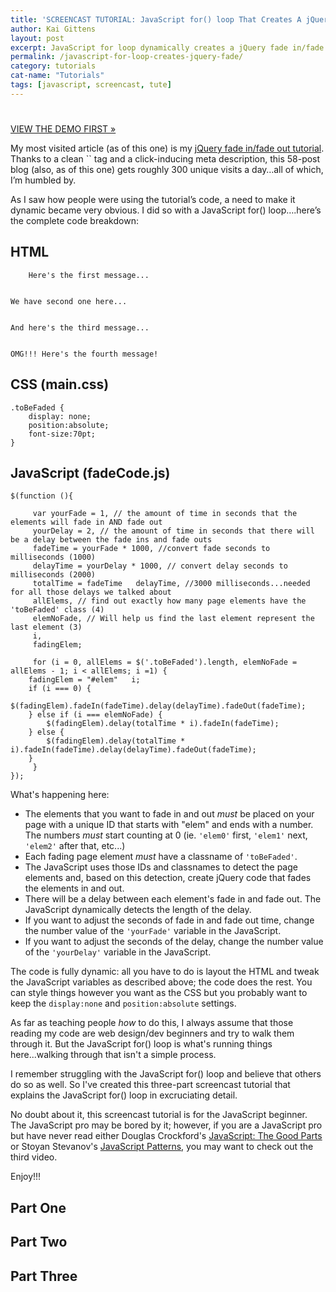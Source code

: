 ```yaml
---
title: 'SCREENCAST TUTORIAL: JavaScript for() loop That Creates A jQuery Fade In/Fade Out'
author: Kai Gittens
layout: post
excerpt: JavaScript for loop dynamically creates a jQuery fade in/fade out effect with a delay; includes a demo, code sample and screencast tutorial.
permalink: /javascript-for-loop-creates-jquery-fade/
category: tutorials
cat-name: "Tutorials"
tags: [javascript, screencast, tute]
---
```

# 

[VIEW THE DEMO FIRST »][1]

 [1]: http://jsfiddle.net/kaidez/6xfKN/33/

My most visited article (as of this one) is my [jQuery fade in/fade out tutorial][2]. Thanks to a clean `` tag and a click-inducing meta description, this 58-post blog (also, as of this one) gets roughly 300 unique visits a day…all of which, I’m humbled by.

 [2]: http://kaidez.com/tutorial-simple-jquery-fade-in-fade-out/

As I saw how people were using the tutorial’s code, a need to make it dynamic became very obvious. I did so with a JavaScript for() loop….here’s the complete code breakdown:

## HTML

    
    
    
    	
    	Here's the first message...
    	
    
    We have second one here...
    	
    
    And here's the third message...
    	
    
    OMG!!! Here's the fourth message!
    
     	
    
      	
    
    
    
    

## CSS (main.css)

    .toBeFaded {
    	display: none;
    	position:absolute;
    	font-size:70pt;
    }
    

## JavaScript (fadeCode.js)

    $(function (){
    	
         var yourFade = 1, // the amount of time in seconds that the elements will fade in AND fade out
         yourDelay = 2, // the amount of time in seconds that there will be a delay between the fade ins and fade outs
         fadeTime = yourFade * 1000, //convert fade seconds to milliseconds (1000)
         delayTime = yourDelay * 1000, // convert delay seconds to milliseconds (2000)
         totalTime = fadeTime   delayTime, //3000 milliseconds...needed for all those delays we talked about
         allElems, // find out exactly how many page elements have the 'toBeFaded' class (4)
         elemNoFade, // Will help us find the last element represent the last element (3)
         i,
         fadingElem;
    
         for (i = 0, allElems = $('.toBeFaded').length, elemNoFade = allElems - 1; i < allElems; i =1) {
    	fadingElem = "#elem"   i;
    	if (i === 0) {	
    		$(fadingElem).fadeIn(fadeTime).delay(delayTime).fadeOut(fadeTime);
    	} else if (i === elemNoFade) {
    		$(fadingElem).delay(totalTime * i).fadeIn(fadeTime);
    	} else {
    		$(fadingElem).delay(totalTime * i).fadeIn(fadeTime).delay(delayTime).fadeOut(fadeTime);
    	}
         }
    });
    

What's happening here:

*   The elements that you want to fade in and out *must* be placed on your page with a unique ID that starts with "elem" and ends with a number. The numbers *must* start counting at 0 (ie. `'elem0'` first, `'elem1'` next, `'elem2'` after that, etc...)
*   Each fading page element *must* have a classname of `'toBeFaded'`.
*   The JavaScript uses those IDs and classnames to detect the page elements and, based on this detection, create jQuery code that fades the elements in and out.
*   There will be a delay between each element's fade in and fade out. The JavaScript dynamically detects the length of the delay.
*   If you want to adjust the seconds of fade in and fade out time, change the number value of the `'yourFade'` variable in the JavaScript.
*   If you want to adjust the seconds of the delay, change the number value of the `'yourDelay'` variable in the JavaScript.

The code is fully dynamic: all you have to do is layout the HTML and tweak the JavaScript variables as described above; the code does the rest. You can style things however you want as the CSS but you probably want to keep the `display:none` and `position:absolute` settings.

As far as teaching people *how* to do this, I always assume that those reading my code are web design/dev beginners and try to walk them through it. But the JavaScript for() loop is what's running things here...walking through that isn't a simple process.

I remember struggling with the JavaScript for() loop and believe that others do so as well. So I've created this three-part screencast tutorial that explains the JavaScript for() loop in excruciating detail.

No doubt about it, this screencast tutorial is for the JavaScript beginner. The JavaScript pro may be bored by it; however, if you are a JavaScript pro but have never read either Douglas Crockford's [JavaScript: The Good Parts][3] or Stoyan Stevanov's [JavaScript Patterns][4], you may want to check out the third video.

 [3]: http://www.amazon.com/JavaScript-Good-Parts-Douglas-Crockford/dp/0596517742
 [4]: http://www.amazon.com/JavaScript-Patterns-Stoyan-Stefanov/dp/0596806752/ref=sr_1_1?s=books&ie=UTF8&qid=1330662444&sr=1-1

Enjoy!!!

## Part One



## Part Two



## Part Three
